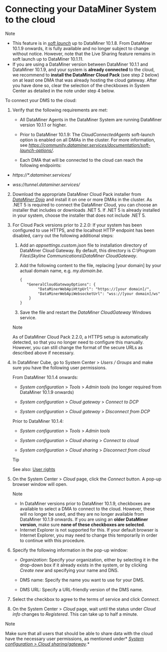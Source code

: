 # Connecting your DataMiner System to the cloud

> [!NOTE]
> -  This feature is in *[soft launch](https://community.dataminer.services/documentation/soft-launch-options/)* up to DataMiner 10.1.8. From DataMiner 10.1.9 onwards, it is fully available and no longer subject to change without notice. However, note that the Live Sharing feature remains in soft launch up to DataMiner 10.1.11.
> -  If you are using a DataMiner version between DataMiner 10.1.1 and DataMiner 10.1.9, and your system is **already connected** to the cloud, we recommend to **install the DataMiner Cloud Pack** (see step 2 below) on at least one DMA that was already hosting the cloud gateway. After you have done so, clear the selection of the checkboxes in System Center as detailed in the note under step 4 below.

To connect your DMS to the cloud:

1. Verify that the following requirements are met:

    - All DataMiner Agents in the DataMiner System are running DataMiner version 10.1.1 or higher.

    - Prior to DataMiner 10.1.9: The *CloudConnectedAgents* soft-launch option is enabled on all DMAs in the cluster. For more information, see *<https://community.dataminer.services/documentation/soft-launch-options/>*.

    - Each DMA that will be connected to the cloud can reach the following endpoints:

- *https://\*.dataminer.services/*

- *wss://tunnel.dataminer.services/*

2. Download the appropriate DataMiner Cloud Pack installer from *[DataMiner Dojo](https://community.dataminer.services/downloads/)* and install it on one or more DMAs in the cluster. As .NET 5 is required to connect the DataMiner Cloud, you can choose an installer that includes or downloads .NET 5. If .NET 5 is already installed in your system, choose the installer that does not include .NET 5.

3. For Cloud Pack versions prior to 2.2.0: If your system has been configured to use HTTPS, and the localhost HTTP endpoint has been disabled, carry out the following additional steps:

    1. Add an *appsettings.custom.json* file to installation directory of DataMiner Cloud Gateway. By default, this directory is *C:\\Program Files\\Skyline Communications\\DataMiner CloudGateway*.

    2. Add the following content to the file, replacing \[your domain\] by your actual domain name, e.g. *my.domain.be*.

        ```txt
        {                                                                                                 
           "GeneralCloudGatewayOptions": {                                                                
                "DataMinerWebApiHttpUrl": "https://[your domain]/",    
                "DataMinerWebApiWebsocketUrl": "wss://[your domain]/ws"
            }                                                                                             
        }                                                                                                 
        ```

    3. Save the file and restart the *DataMiner CloudGateway* Windows service.

    > [!NOTE]
    > As of DataMiner Cloud Pack 2.2.0, a HTTPS setup is automatically detected, so that you no longer need to configure this manually. However, you can still change the format of the secure URLs as described above if necessary.

4. In DataMiner Cube, go to System Center \> *Users / Groups* and make sure you have the following user permissions.

    From DataMiner 10.1.4 onwards:

    - *System configuration* > *Tools* > *Admin tools* (no longer required from DataMiner 10.1.9 onwards)

    - *System configuration* > *Cloud gateway* > *Connect to DCP*

    - *System configuration* > *Cloud gateway* > *Disconnect from DCP*

    Prior to DataMiner 10.1.4:

    - *System configuration* > *Tools* > *Admin tools*

    - *System configuration* > *Cloud sharing* > *Connect to cloud*

    - *System configuration* > *Cloud sharing* > *Disconnect from cloud*

    > [!TIP]
    > See also:
    > [User rights](../../part_3/security/User_rights.md) 

5. On the System Center \> *Cloud* page, click the *Connect* button. A pop-up browser window will open.

    > [!NOTE]
    > -  In DataMiner versions prior to DataMiner 10.1.9, checkboxes are available to select a DMA to connect to the cloud. However, these will no longer be used, and they are no longer available from DataMiner 10.1.9 onwards. If you are using an **older DataMiner version**, make sure **none of these checkboxes are selected**.
    > -  Internet Explorer is not supported for this. If your default browser is Internet Explorer, you may need to change this temporarily in order to continue with this procedure.

6. Specify the following information in the pop-up window:

    - *Organization*: Specify your organization, either by selecting it in the drop-down box if it already exists in the system, or by clicking *Create new* and specifying your name and DNS.

    - DMS name: Specify the name you want to use for your DMS.

    - DMS URL: Specify a URL-friendly version of the DMS name.

7. Select the checkbox to agree to the terms of service and click *Connect*.

8. On the System Center \> *Cloud* page, wait until the status under *Cloud info* changes to *Registered*. This can take up to half a minute.

> [!NOTE]
> Make sure that all users that should be able to share data with the cloud have the necessary user permissions, as mentioned under* *[System configuration \> Cloud sharing/gateway](../../part_3/security/DataMiner_user_permissions.md#system-configuration--cloud-sharinggateway)*.*

 
